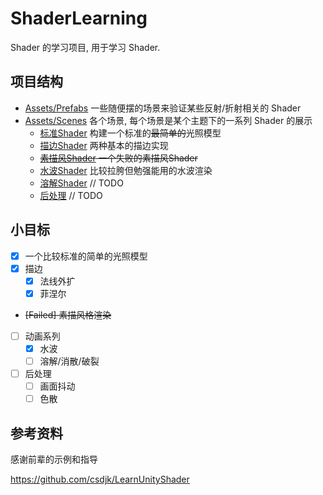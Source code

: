 # ShaderLearning

Shader 的学习项目, 用于学习 Shader.

## 项目结构

- [Assets/Prefabs](Assets/Prefabs) 一些随便摆的场景来验证某些反射/折射相关的 Shader
- [Assets/Scenes](Assets/Scenes) 各个场景, 每个场景是某个主题下的一系列 Shader 的展示
  - [标准Shader](Assets/Scenes/StandardShader/) 构建一个标准的~~最简单的~~光照模型
  - [描边Shader](Assets/Scenes/Outline/) 两种基本的描边实现
  - ~~[素描风Shader](Assets/Scenes/Sketch/) 一个失败的素描风Shader~~
  - [水波Shader](Assets/Scenes/Water) 比较拉胯但勉强能用的水波渲染
  - [溶解Shader](Assets/Scenes/Dissolve/Readme.md) // TODO
  - [后处理](Assest/sce/../../Assets/Scenes/PostProgress/Readme.md) // TODO

##  小目标

- [x] 一个比较标准的简单的光照模型
- [x] 描边
  - [x] 法线外扩
  - [x] 菲涅尔
- ~~[Failed] 素描风格渲染~~
- [ ] 动画系列
  - [x] 水波
  - [ ] 溶解/消散/破裂
- [ ] 后处理
  - [ ] 画面抖动
  - [ ] 色散

## 参考资料
感谢前辈的示例和指导

https://github.com/csdjk/LearnUnityShader
